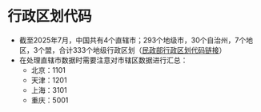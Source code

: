 # 行政区划代码
* 截至2025年7月，中国共有4个直辖市；293个地级市，30个自治州，7个地区，3个盟，合计333个地级行政区划（[民政部行政区划代码链接](https://www.mca.gov.cn/n156/n186/index.html)）
* 在处理直辖市数据时需要注意对市辖区数据进行汇总：
  + 北京：1101
  + 天津：1201
  + 上海：3101
  + 重庆：5001
